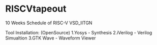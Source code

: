 # RISCVtapeout
10 Weeks Schedule of RISC-V VSD_IITGN

Tool Installation: (OpenSource)
1.Yosys  - Synthesis 
2.iVerilog - Verilog Simualtion
3.GTK Wave - Waveform Viewer
